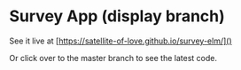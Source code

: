 # Survey App (display branch)

See it live at [https://satellite-of-love.github.io/survey-elm/]()

Or click over to the master branch to see the latest code.
